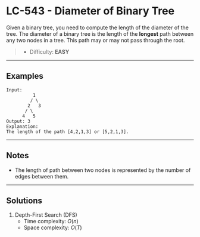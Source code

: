 # LC-543 - Diameter of Binary Tree

Given a binary tree, you need to compute the length of the diameter of the tree. The diameter of a binary tree is the length of the **longest** path between any two nodes in a tree. This path may or may not pass through the root.

> * Difficulty: **EASY**

---
## Examples

```
Input:
          1
         / \
        2   3
       / \
      4   5
Output: 3
Explanation:
The length of the path [4,2,1,3] or [5,2,1,3].
```

---
## Notes

* The length of path between two nodes is represented by the number of edges between them.

---
## Solutions

1. Depth-First Search (DFS)
    * Time complexity: $O(n)$
    * Space complexity: $O(T)$